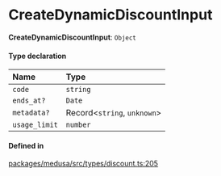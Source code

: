 # CreateDynamicDiscountInput

 **CreateDynamicDiscountInput**: `Object`

#### Type declaration

| Name | Type |
| :------ | :------ |
| `code` | `string` |
| `ends_at?` | `Date` |
| `metadata?` | Record<`string`, `unknown`\> |
| `usage_limit` | `number` |

#### Defined in

[packages/medusa/src/types/discount.ts:205](https://github.com/medusajs/medusa/blob/3d9f5ae63/packages/medusa/src/types/discount.ts#L205)
